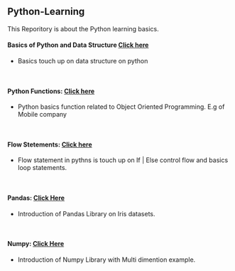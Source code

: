 ## Python-Learning
This Reporitory is about the Python learning basics. 

#### Basics of Python and Data Structure [Click here](https://github.com/RutvijBhutaiya/Python-Learning/blob/master/Python%20Intro%20and%20Data%20Structure.ipynb)

- Basics touch up on data structure on python

<br>

#### Python Functions: [Click here](https://github.com/RutvijBhutaiya/Python-Learning/blob/master/Python%20Functions.ipynb)

- Python basics function related to Object Oriented Programming. E.g of Mobile company

<br>

#### Flow Stetements: [Click here](https://github.com/RutvijBhutaiya/Python-Learning/blob/master/Flow%20Statement.ipynb)

- Flow statement in pythns is touch up on If | Else control flow and basics loop statements.

<br>

#### Pandas: [Click Here](https://github.com/RutvijBhutaiya/Python-Learning/blob/master/Pandas.ipynb)

- Introduction of Pandas Library on Iris datasets.

<br>

#### Numpy: [Click Here](https://github.com/RutvijBhutaiya/Python-Learning/blob/master/Numpy.ipynb)

- Introduction of Numpy Library with Multi dimention example. 

<br>





